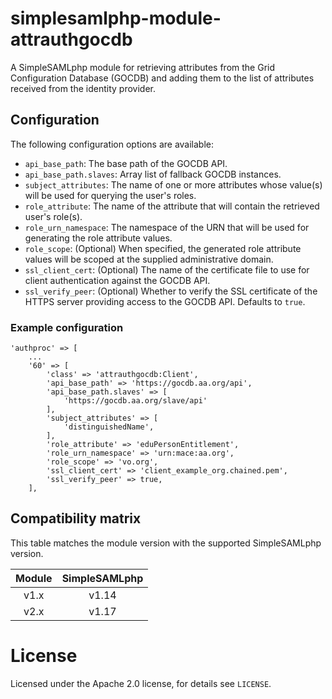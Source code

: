 # simplesamlphp-module-attrauthgocdb

A SimpleSAMLphp module for retrieving attributes from the Grid Configuration Database (GOCDB) and adding them to the list of attributes received from the identity provider.

## Configuration

The following configuration options are available:

 * `api_base_path`: The base path of the GOCDB API.
 * `api_base_path.slaves`: Array list of fallback GOCDB instances.
 * `subject_attributes`: The name of one or more attributes whose value(s) will be used for querying the user's roles.
 * `role_attribute`: The name of the attribute that will contain the retrieved user's role(s).
 * `role_urn_namespace`: The namespace of the URN that will be used for generating the role attribute values.
 * `role_scope`: (Optional) When specified, the generated role attribute values will be scoped at the supplied administrative domain.
 * `ssl_client_cert`: (Optional) The name of the certificate file to use for client authentication against the GOCDB API.
 * `ssl_verify_peer`: (Optional) Whether to verify the SSL certificate of the HTTPS server providing access to the GOCDB API. Defaults to `true`.

### Example configuration

```
'authproc' => [
    ...
    '60' => [
        'class' => 'attrauthgocdb:Client',
        'api_base_path' => 'https://gocdb.aa.org/api',
        'api_base_path.slaves' => [
            'https://gocdb.aa.org/slave/api'
        ],
        'subject_attributes' => [
            'distinguishedName',
        ],
        'role_attribute' => 'eduPersonEntitlement',
        'role_urn_namespace' => 'urn:mace:aa.org',
        'role_scope' => 'vo.org',
        'ssl_client_cert' => 'client_example_org.chained.pem',
        'ssl_verify_peer' => true,
    ],
```

## Compatibility matrix

This table matches the module version with the supported SimpleSAMLphp version.

| Module |  SimpleSAMLphp |
|:------:|:--------------:|
| v1.x   | v1.14          |
| v2.x   | v1.17          |

# License

Licensed under the Apache 2.0 license, for details see `LICENSE`.

